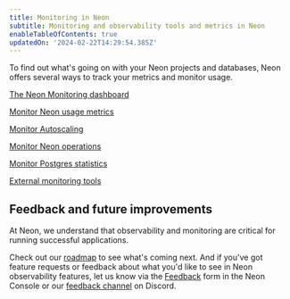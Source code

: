 ```yaml
---
title: Monitoring in Neon
subtitle: Monitoring and observability tools and metrics in Neon
enableTableOfContents: true
updatedOn: '2024-02-22T14:29:54.385Z'
---
```


To find out what's going on with your Neon projects and databases, Neon offers several ways to track your metrics and monitor usage.

<DetailIconCards>

<a href="/docs/introduction/monitoring-page" description="View metrics and statistics graphs for your Neon project on the Monitoring dashboard in the Neon Console" icon="queries">The Neon Monitoring dashboard</a>

<a href="/docs/introduction/monitor-usage" description="Track usage and consumption metrics for your Neon account or project from the Neon Console or Neon API" icon="queries">Monitor Neon usage metrics</a>

<a href="/docs/guides/autoscaling-guide#monitor-autoscaling" description="Monitor Autoscaling vCPU and RAM usage to help understand your sizing needs using Neon's autoscaling graphs or the neon_utils extension" icon="queries">Monitor Autoscaling</a>

<a href="/docs/manage/operations" description="Monitor Neon project operations from the Neon Console, API, or CLI" icon="queries">Monitor Neon operations</a>

<a href="/docs/introduction/monitor-postgres-stats" description="Monitor database and query statitics with the Postgres Cumulative Statistics System and the pg_stat_statements extension" icon="queries">Monitor Postgres statistics</a>

<a href="/docs/introduction/monitor-external-tools" description="Monitor your database with third-party observability tools such as PgAdmin or PgHero" icon="queries">External monitoring tools</a>

</DetailIconCards>

## Feedback and future improvements

At Neon, we understand that observability and monitoring are critical for running successful applications.

Check out our [roadmap](/docs/introduction/roadmap) to see what's coming next. And if you've got feature requests or feedback about what you'd like to see in Neon observability features, let us know via the [Feedback](https://console.neon.tech/app/projects?modal=feedback) form in the Neon Console or our [feedback channel](https://discord.com/channels/1176467419317940276/1176788564890112042) on Discord.
